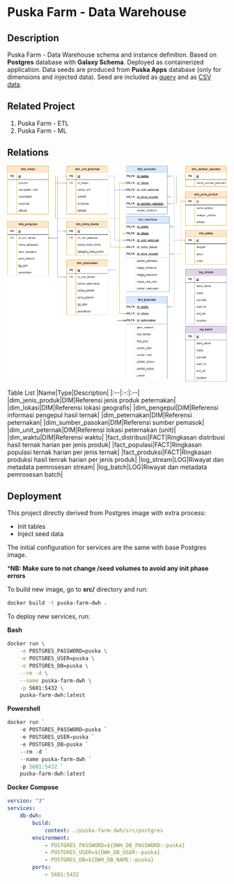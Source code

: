 # Puska Farm - Data Warehouse

## Description
Puska Farm - Data Warehouse schema and instance definition. Based on **Postgres** database with **Galaxy Schema**. Deployed as containerized application. Data seeds are produced from **Puska Apps** database (only for dimensions and injected data). Seed are included as [query](./query/seed/) and as [CSV data](./src/seed/).

## Related Project
1. Puska Farm - ETL
2. Puska Farm - ML

## Relations
![ERD](./docs/ERD.png)

Table List
|Name|Type|Description|
|:--|:-:|:--|
|dim_jenis_produk|DIM|Referensi jenis produk peternakan|
|dim_lokasi|DIM|Referensi lokasi geografis|
|dim_pengepul|DIM|Referensi informasi pengepul hasil ternak|
|dim_peternakan|DIM|Referensi peternakan|
|dim_sumber_pasokan|DIM|Referensi sumber pemasok|
|dim_unit_peternak|DIM|Referensi lokasi peternakan (unit)|
|dim_waktu|DIM|Referensi waktu|
|fact_distribusi|FACT|Ringkasan distribusi hasil ternak harian per jenis produk|
|fact_populasi|FACT|Ringkasan populasi ternak harian per jenis ternak|
|fact_produksi|FACT|Ringkasan produksi hasil tenrak harian per jenis produk|
|log_stream|LOG|Riwayat dan metadata pemrosesan stream|
|log_batch|LOG|Riwayat dan metadata pemrosesan batch|


## Deployment
This project directly derived from Postgres image with extra process:
- Init tables
- Inject seed data

The initial configuration for services are the same with base Postgres image.

***NB: Make sure to not change /seed volumes to avoid any init phase errors**

To build new image, go to **src/** directory and run:
```sh
docker build -t puska-farm-dwh .
```

To deploy new services, run:

**Bash**
```sh
docker run \
    -e POSTGRES_PASSWORD=puska \
    -e POSTGRES_USER=puska \
    -e POSTGRES_DB=puska \
    --rm -d \
    --name puska-farm-dwh \
    -p 5601:5432 \
    puska-farm-dwh:latest
```

**Powershell**
```powershell
docker run `
    -e POSTGRES_PASSWORD=puska `
    -e POSTGRES_USER=puska `
    -e POSTGRES_DB=puska `
    --rm -d `
    --name puska-farm-dwh `
    -p 5601:5432 `
    puska-farm-dwh:latest
```

**Docker Compose**
```yml
version: "3"
services:
    db-dwh:
        build:
            context: ./puska-farm-dwh/src/postgres
        environment:
            - POSTGRES_PASSWORD=${DWH_DB_PASSWORD:-puska}
            - POSTGRES_USER=${DWH_DB_USER:-puska}
            - POSTGRES_DB=${DWH_DB_NAME:-puska}
        ports:
            - 5601:5432
```